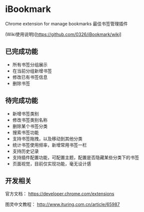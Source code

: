 # iBookmark
Chrome extension for manage bookmarks 最佳书签管理插件

(Wiki使用说明)[https://github.com/0326/iBookmark/wiki]

## 已完成功能
- 所有书签分组展示
- 在当前分组新增书签
- 修改已有书签信息
- 删除书签

## 待完成功能
- 新增书签类别
- 修改书签类别名称
- 删除某个书签分类
- 搜索书签功能
- 支持书签拖拽，以及移动到其他分类
- 统计书签使用频率，新增常用书签一栏
- 支持历史记录
- 支持插件配置功能，可配置主题，配置是否隐藏某些分类下的书签
- 页面视觉，目前仅实现功能，毫无设计感


## 开发相关
官方文档： https://developer.chrome.com/extensions

图灵中文教程： http://www.ituring.com.cn/article/65987
